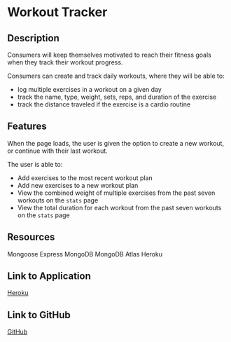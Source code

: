 # Workout Tracker
## Description

Consumers will keep themselves motivated to reach their fitness goals when they track their workout progress.

Consumers can create and track daily workouts, where they will be able to:
* log multiple exercises in a workout on a given day
* track the name, type, weight, sets, reps, and duration of the exercise
* track the distance traveled if the exercise is a cardio routine

## Features
When the page loads, the user is given the option to create a new workout, or continue with their last workout.

The user is able to:
* Add exercises to the most recent workout plan
* Add new exercises to a new workout plan
* View the combined weight of multiple exercises from the past seven workouts on the `stats` page
* View the total duration for each workout from the past seven workouts on the `stats` page


## Resources
Mongoose
Express
MongoDB
MongoDB Atlas
Heroku


## Link to Application

[Heroku](https://rocky-gorge-68245.herokuapp.com/)

## Link to GitHub

[GitHub](https://github.com/adina-hc/workout-tracker)
